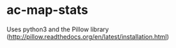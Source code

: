ac-map-stats
============

Uses python3 and the Pillow library (http://pillow.readthedocs.org/en/latest/installation.html)
